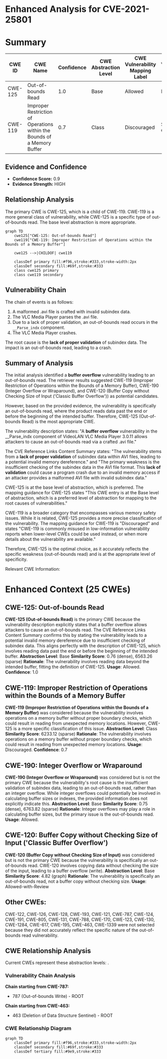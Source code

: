 # Enhanced Analysis for CVE-2021-25801

# Summary
| CWE ID | CWE Name | Confidence | CWE Abstraction Level | CWE Vulnerability Mapping Label | CWE-Vulnerability Mapping Notes |
|---|---|---|---|---|---|
| CWE-125 | Out-of-bounds Read | 1.0 | Base | Allowed | Primary CWE |
| CWE-119 | Improper Restriction of Operations within the Bounds of a Memory Buffer | 0.7 | Class | Discouraged | Secondary Candidate |

## Evidence and Confidence

*   **Confidence Score:** 0.9
*   **Evidence Strength:** HIGH

## Relationship Analysis
The primary CWE is CWE-125, which is a child of CWE-119. CWE-119 is a more general class of vulnerability, while CWE-125 is a specific type of out-of-bounds read. The base level abstraction is more appropriate.

```mermaid
graph TD
    cwe125["CWE-125: Out-of-bounds Read"]
    cwe119["CWE-119: Improper Restriction of Operations within the Bounds of a Memory Buffer"]
    
    cwe125 -->|CHILDOF| cwe119
    
    classDef primary fill:#f96,stroke:#333,stroke-width:2px
    classDef secondary fill:#69f,stroke:#333
    class cwe125 primary
    class cwe119 secondary
```

## Vulnerability Chain
The chain of events is as follows:
1.  A malformed .avi file is crafted with invalid subindex data.
2.  The VLC Media Player parses the .avi file.
3.  Due to a lack of proper validation, an out-of-bounds read occurs in the `__Parse_indx` component.
4.  The VLC Media Player crashes.

The root cause is the **lack of proper validation** of subindex data. The impact is an out-of-bounds read, leading to a crash.

## Summary of Analysis
The initial analysis identified a **buffer overflow** vulnerability leading to an out-of-bounds read. The retriever results suggested CWE-119 (Improper Restriction of Operations within the Bounds of a Memory Buffer), CWE-190 (Integer Overflow or Wraparound), and CWE-120 (Buffer Copy without Checking Size of Input ('Classic Buffer Overflow')) as potential candidates.

However, based on the provided evidence, the vulnerability is specifically an out-of-bounds read, where the product reads data past the end or before the beginning of the intended buffer. Therefore, CWE-125 (Out-of-bounds Read) is the most appropriate CWE.

The vulnerability description states: "A **buffer overflow** vulnerability in the __Parse_indx component of VideoLAN VLC Media Player 3.0.11 allows attackers to cause an out-of-bounds read via a crafted .avi file."

The CVE Reference Links Content Summary states: "The vulnerability stems from a **lack of proper validation** of subindex data within AVI files, leading to a potential invalid memory dereference." and "The primary weakness is the insufficient checking of the subindex data in the AVI file format. This **lack of validation** could cause a program crash due to an invalid memory access if an attacker provides a malformed AVI file with invalid subindex data."

CWE-125 is at the base level of abstraction, which is preferred. The mapping guidance for CWE-125 states "This CWE entry is at the Base level of abstraction, which is a preferred level of abstraction for mapping to the root causes of vulnerabilities."

CWE-119 is a broader category that encompasses various memory safety issues. While it is related, CWE-125 provides a more precise classification of the vulnerability. The mapping guidance for CWE-119 is "Discouraged" and states "CWE-119 is commonly misused in low-information vulnerability reports when lower-level CWEs could be used instead, or when more details about the vulnerability are available."

Therefore, CWE-125 is the optimal choice, as it accurately reflects the specific weakness (out-of-bounds read) and is at the appropriate level of specificity.

Relevant CWE Information:

# Enhanced Context (25 CWEs)

## CWE-125: Out-of-bounds Read
**CWE-125 (Out-of-bounds Read)** is the primary CWE because the vulnerability description explicitly states that a buffer overflow allows attackers to cause an out-of-bounds read. The CVE Reference Links Content Summary confirms this by stating the vulnerability leads to a potential invalid memory dereference due to insufficient checking of subindex data. This aligns perfectly with the description of CWE-125, which involves reading data past the end or before the beginning of the intended buffer.
**Abstraction Level**: Base
**Similarity Score**: 0.76 (dense), 6563.26 (sparse)
**Rationale**: The vulnerability involves reading data beyond the intended buffer, fitting the definition of CWE-125.
**Usage**: Allowed.
**Confidence**: 1.0

## CWE-119: Improper Restriction of Operations within the Bounds of a Memory Buffer
**CWE-119 (Improper Restriction of Operations within the Bounds of a Memory Buffer)** was considered because the vulnerability involves operations on a memory buffer without proper boundary checks, which could result in reading from unexpected memory locations. However, CWE-125 is a more specific classification of this issue.
**Abstraction Level**: Class
**Similarity Score**: 6233.12 (sparse)
**Rationale**: The vulnerability involves operations on a memory buffer without proper boundary checks, which could result in reading from unexpected memory locations.
**Usage**: Discouraged.
**Confidence**: 0.7

## CWE-190: Integer Overflow or Wraparound
**CWE-190 (Integer Overflow or Wraparound)** was considered but is not the primary CWE because the vulnerability's root cause is the insufficient validation of subindex data, leading to an out-of-bounds read, rather than an integer overflow. While integer overflows could potentially be involved in calculating buffer sizes or indexes, the provided information does not explicitly indicate this.
**Abstraction Level**: Base
**Similarity Score**: 0.75 (dense), 6763.82 (sparse)
**Rationale**: Integer overflows may play a role in calculating buffer sizes, but the primary issue is the out-of-bounds read.
**Usage**: Allowed.

## CWE-120: Buffer Copy without Checking Size of Input ('Classic Buffer Overflow')
**CWE-120 (Buffer Copy without Checking Size of Input)** was considered but is not the primary CWE because the vulnerability is specifically an out-of-bounds read. CWE-120 involves copying data without checking the size of the input, leading to a buffer overflow (write).
**Abstraction Level**: Base
**Similarity Score**: 4.82 (graph)
**Rationale**: The vulnerability is specifically an out-of-bounds read, not a buffer copy without checking size.
**Usage**: Allowed-with-Review

## Other CWEs:
CWE-122, CWE-126, CWE-128, CWE-193, CWE-121, CWE-787, CWE-124, CWE-191, CWE-805, CWE-131, CWE-788, CWE-170, CWE-123, CWE-130, CWE-1284, CWE-617, CWE-195, CWE-463, CWE-1339 were not selected because they did not accurately reflect the specific nature of the out-of-bounds read vulnerability.


## CWE Relationship Analysis

Current CWEs represent these abstraction levels: .


### Vulnerability Chain Analysis

**Chain starting from CWE-787:**
- 787 (Out-of-bounds Write) - ROOT


**Chain starting from CWE-463:**
- 463 (Deletion of Data Structure Sentinel) - ROOT



### CWE Relationship Diagram

```mermaid
graph TD
    classDef primary fill:#f96,stroke:#333,stroke-width:2px
    classDef secondary fill:#69f,stroke:#333
    classDef tertiary fill:#9e9,stroke:#333
```